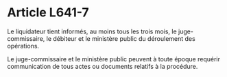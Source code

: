 # Article L641-7

Le liquidateur tient informés, au moins tous les trois mois, le juge-commissaire, le débiteur et le ministère public du déroulement des opérations.

Le juge-commissaire et le ministère public peuvent à toute époque requérir communication de tous actes ou documents relatifs à la procédure.
